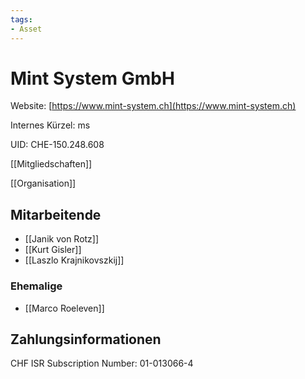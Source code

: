 ```yaml
---
tags:
- Asset
---
```

# Mint System GmbH
Website: [https://www.mint-system.ch](https://www.mint-system.ch)

Internes Kürzel: ms

UID: CHE-150.248.608

[[Mitgliedschaften]]

[[Organisation]]

## Mitarbeitende

* [[Janik von Rotz]]
* [[Kurt Gisler]]
* [[Laszlo Krajnikovszkij]]

### Ehemalige

* [[Marco Roeleven]]

## Zahlungsinformationen

CHF ISR Subscription Number: 01-013066-4
